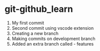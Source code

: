 # git-github_learn

1. My first commit 
2. Second commit using vscode extension 
3. Creating a new branch 
4. Making commits on development branch 
5. Added an extra branch called - features
